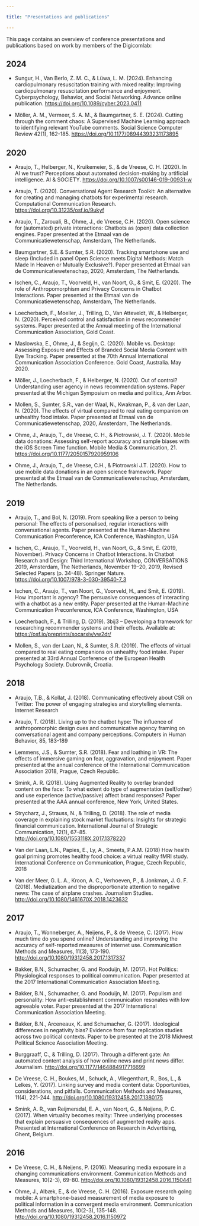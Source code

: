 ```yaml
---

title: "Presentations and publications"

---
```


This page contains an overview of conference presentations and publications based on work by members of the Digicomlab:


## 2024

- Sungur, H., Van Berlo, Z. M. C., & Lüwa, L. M. (2024). Enhancing cardiopulmonary resuscitation training with mixed reality: Improving cardiopulmonary resuscitation performance and enjoyment. Cyberpsychology, Behavior, and Social Networking. Advance online publication.  https://doi.org/10.1089/cyber.2023.0411 

- Möller, A. M., Vermeer, S. A. M., & Baumgartner, S. E. (2024). Cutting through the comment chaos: A Supervised Machine Learning approach to identifying relevant YouTube comments. Social Science Computer Review 42(1), 162-185. https://doi.org/10.1177/08944393231173895


## 2020

- Araujo, T., Helberger, N., Kruikemeier, S., & de Vreese, C. H. (2020). In AI we trust? Perceptions about automated decision-making by artificial intelligence. AI & SOCIETY. https://doi.org/10.1007/s00146-019-00931-w

- Araujo, T. (2020). Conversational Agent Research Toolkit: An alternative for creating and managing chatbots for experimental research. Computational Communication Research. https://doi.org/10.31235/osf.io/9ukyf

- Araujo, T., Zarouali, B., Ohme, J., de Vreese, C.H. (2020). Open science for (automated) private interactions: Chatbots as (open) data collection engines. Paper presented at the Etmaal van de Communicatiewetenschap, Amsterdam, The Netherlands.

- Baumgartner, S.E. & Sumter, S.R. (2020). Tracking smartphone use and sleep (Included in panel Open Science meets Digital Methods: Match Made In Heaven or Mutually Exclusive?). Paper presented at Etmaal van de Communicatiewetenschap, 2020, Amsterdam, The Netherlands.

- Ischen, C., Araujo, T., Voorveld, H., van Noort, G., & Smit, E. (2020). The role of Anthropomorphism and Privacy Concerns in Chatbot Interactions. Paper presented at the Etmaal van de Communicatiewetenschap, Amsterdam, The Netherlands.

- Loecherbach, F., Moeller, J., Trilling, D., Van Atteveldt, W., & Helberger, N. (2020). Perceived control and satisfaction in news recommender systems. Paper presented at the Annual meeting of the International Communication Association, Gold Coast.

- Maslowska, E.,  Ohme, J., & Segijn, C. (2020). Mobile vs. Desktop: Assessing Exposure and Effects of Branded Social Media Content with Eye Tracking. Paper presented at the 70th Annual International Communication Association Conference. Gold Coast, Australia. May 2020. 

- Möller, J., Loecherbach, F., & Helberger, N. (2020). Out of control? Understanding user agency in news recommendation systems. Paper presented at the Michigan Symposium on media and politics, Ann Arbor.

- Mollen, S., Sumter, S.R., van der Waal, N., Kwakman, P., & van der Laan, N. (2020). The effects of virtual compared to real eating companion on unhealthy food intake. Paper presented at Etmaal van de Communicatiewetenschap, 2020, Amsterdam, The Netherlands.

- Ohme, J., Araujo, T., de Vreese, C. H., & Piotrowski, J. T. (2020). Mobile data donations: Assessing self-report accuracy and sample biases with the iOS Screen Time function. Mobile Media & Communication, 21. https://doi.org/10.1177/2050157920959106

- Ohme, J., Araujo, T., de Vreese, C.H., & Piotrowski J.T. (2020). How to use mobile data donations in an open science framework. Paper presented at the Etmaal van de Communicatiewetenschap, Amsterdam, The Netherlands.


## 2019

- Araujo, T., and Bol, N. (2019). From speaking like a person to being personal: The effects of personalised, regular interactions with conversational agents. Paper presented at the Human-Machine Communication Preconference, ICA Conference, Washington, USA

- Ischen, C., Araujo, T., Voorveld, H., van Noort, G., & Smit, E. (2019, November). Privacy Concerns in Chatbot Interactions. In Chatbot Research and Design: Third International Workshop, CONVERSATIONS 2019, Amsterdam, The Netherlands, November 19–20, 2019, Revised Selected Papers (p. 34-48). Springer Nature. https://doi.org/10.1007/978-3-030-39540-7_3

- Ischen, C., Araujo, T., van Noort, G., Voorveld, H., and Smit, E. (2019). How important is agency? The persuasive consequences of interacting with a chatbot as a new entity. Paper presented at the Human-Machine Communication Preconference, ICA Conference, Washington, USA

- Loecherbach, F., & Trilling, D. (2019). 3bij3 – Developing a framework for researching recommender systems and their effects. Available at: https://osf.io/preprints/socarxiv/vw2dr/

- Mollen, S., van der Laan, N., & Sumter, S.R. (2019). The effects of virtual compared to real eating companions on unhealthy food intake. Paper presented at 33rd Annual Conference of the European Health Psychology Society. Dubrovnik, Croatia.


## 2018

- Araujo, T.B., & Kollat, J. (2018). Communicating effectively about CSR on Twitter: The power of engaging strategies and storytelling elements. Internet Research

- Araujo, T. (2018). Living up to the chatbot hype: The influence of anthropomorphic design cues and communicative agency framing on conversational agent and company perceptions. Computers in Human Behavior, 85, 183-189

- Lemmens, J.S., & Sumter, S.R. (2018). Fear and loathing in VR:  The effects of immersive gaming on fear, aggravation, and enjoyment. Paper presented at the annual conference of the International Communication Association 2018, Prague, Czech Republic.

- Smink, A. R. (2018). Using Augmented Reality to overlay branded content on the face: To what extent do type of augmentation (self/other) and use experience (active/passive) affect brand responses? Paper presented at the AAA annual conference, New York, United States.

- Strycharz, J., Strauss, N., & Trilling, D. (2018). The role of media coverage in explaining stock market fluctuations: Insights for strategic financial communication. International Journal of Strategic Communication, 12(1), 67–85. http://doi.org/10.1080/1553118X.2017.1378220

- Van der Laan, L.N., Papies, E., Ly, A., Smeets, P.A.M. (2018) How health goal priming promotes healthy food choice: a virtual reality fMRI study. International Conference on Communication, Prague, Czech Republic, 2018

- Van der Meer, G. L. A., Kroon, A. C., Verhoeven, P., & Jonkman, J. G. F. (2018). Mediatization and the disproportionate attention to negative news: The case of airplane crashes. Journalism Studies. http://doi.org/10.1080/1461670X.2018.1423632


## 2017

- Araujo, T., Wonneberger, A., Neijens, P., & de Vreese, C. (2017). How much time do you spend online? Understanding and improving the accuracy of self-reported measures of internet use. Communication Methods and Measures, 11(3), 173-190. http://doi.org/10.1080/19312458.2017.1317337

- Bakker, B.N., Schumacher, G. and Rooduijn, M. (2017). Hot Politics: Physiological responses to political communication. Paper presented at the 2017 International Communication Association Meeting.

- Bakker, B.N., Schumacher, G. and Rooduijn, M. (2017). Populism and personality: How anti-establishment communication resonates with low agreeable voter. Paper presented at the 2017 International Communication Association Meeting.

- Bakker, B.N., Arceneaux, K. and Schumacher, G. (2017). Ideological differences in negativity bias? Evidence from four replication studies across two political contexts. Paper to be presented at the 2018 Midwest Political Science Association Meeting.

- Burggraaff, C., & Trilling, D. (2017). Through a different gate: An automated content analysis of how online news and print news differ. Journalism. http://doi.org/10.1177/1464884917716699

- De Vreese, C. H., Boukes, M., Schuck, A., Vliegenthart, R., Bos, L., & Lelkes, Y. (2017). Linking survey and media content data: Opportunities, considerations, and pitfalls. Communication Methods and Measures, 11(4), 221-244. http://doi.org/10.1080/19312458.2017.1380175

- Smink, A. R., van Reijmersdal, E. A., van Noort, G., & Neijens, P. C. (2017). When virtuality becomes reality: Three underlying processes that explain persuasive consequences of augmented reality apps. Presented at International Conference on Research in Advertising, Ghent, Belgium.


## 2016

- De Vreese, C. H., & Neijens, P. (2016). Measuring media exposure in a changing communications environment. Communication Methods and Measures, 10(2-3), 69-80. http://doi.org/10.1080/19312458.2016.1150441

- Ohme, J., Albæk, E., & de Vreese, C. H. (2016). Exposure research going mobile: A smartphone-based measurement of media exposure to political information in a convergent media environment. Communication Methods and Measures, 10(2-3), 135-148. http://doi.org/10.1080/19312458.2016.1150972